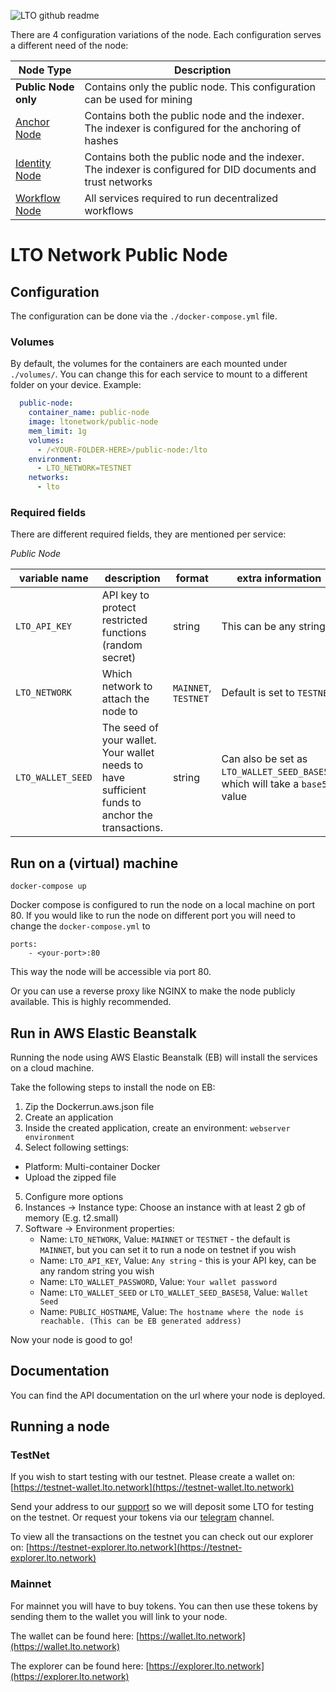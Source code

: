 ![LTO github readme](https://user-images.githubusercontent.com/100821/196711741-96cd4ba5-932a-4e95-b420-42d4d61c21fd.png)

There are 4 configuration variations of the node. Each configuration serves a different need of the node:

Node Type             |Description
----------------------|-----------
**Public Node only**  |Contains only the public node. This configuration can be used for mining 
[Anchor Node]         |Contains both the public node and the indexer. The indexer is configured for the anchoring of hashes
[Identity Node]       |Contains both the public node and the indexer. The indexer is configured for DID documents and trust networks
[Workflow Node]       |All services required to run decentralized workflows

[Anchor Node]: https://github.com/ltonetwork/lto-anchor-node
[Identity Node]: https://github.com/ltonetwork/lto-identity-node
[Workflow Node]: https://github.com/ltonetwork/lto-workflow-node

# LTO Network Public Node

## Configuration

The configuration can be done via the `./docker-compose.yml` file.

### Volumes

By default, the volumes for the containers are each mounted under `./volumes/`. You can change this for each service to mount to a different folder on your device. Example:

```yml
  public-node:
    container_name: public-node
    image: ltonetwork/public-node
    mem_limit: 1g
    volumes:
      - /<YOUR-FOLDER-HERE>/public-node:/lto
    environment:
      - LTO_NETWORK=TESTNET
    networks:
      - lto
```

### Required fields

There are different required fields, they are mentioned per service:

*Public Node*

| variable name          | description                                                                                     | format                 | extra information                                                             |
| ---------------------- | ----------------------------------------------------------------------------------------------- | ---------------------- | ----------------------------------------------------------------------------- |
| `LTO_API_KEY`          | API key to protect restricted functions (random secret)                                         | string                 | This can be any string                                                        |
| `LTO_NETWORK`          | Which network to attach the node to                                                             | `MAINNET`, `TESTNET`   | Default is set to `TESTNET`                                                   |
| `LTO_WALLET_SEED`      | The seed of your wallet. Your wallet needs to have sufficient funds to anchor the transactions. | string                 | Can also be set as `LTO_WALLET_SEED_BASE58`, which will take a `base58` value |

## Run on a (virtual) machine

```
docker-compose up
```
    
Docker compose is configured to run the node on a local machine on port 80. If you would like to run the node on different
port you will need to change the `docker-compose.yml` to

```
ports:
    - <your-port>:80
```

This way the node will be accessible via port 80.

Or you can use a reverse proxy like NGINX to make the node publicly available. This is highly recommended. 

## Run in AWS Elastic Beanstalk

Running the node using AWS Elastic Beanstalk (EB) will install the services on a cloud machine.

Take the following steps to install the node on EB:

1. Zip the Dockerrun.aws.json file
2. Create an application
3. Inside the created application, create an environment: `webserver environment`
4. Select following settings:
  - Platform: Multi-container Docker
  - Upload the zipped file
5. Configure more options
6. Instances -> Instance type: Choose an instance with at least 2 gb of memory (E.g. t2.small)
7. Software -> Environment properties:
    - Name: `LTO_NETWORK`, Value: `MAINNET` or `TESTNET` - the default is `MAINNET`, but you can set it to run a node on testnet if you wish
    - Name: `LTO_API_KEY`, Value: `Any string` - this is your API key, can be any random string you wish
    - Name: `LTO_WALLET_PASSWORD`, Value: `Your wallet password`
    - Name: `LTO_WALLET_SEED` or `LTO_WALLET_SEED_BASE58`, Value: `Wallet Seed`
    - Name: `PUBLIC_HOSTNAME`, Value: `The hostname where the node is reachable. (This can be EB generated address)`

Now your node is good to go!

## Documentation

You can find the API documentation on the url where your node is deployed.

## Running a node

### TestNet
 
If you wish to start testing with our testnet. Please create a wallet on: [https://testnet-wallet.lto.network](https://testnet-wallet.lto.network)
 
Send your address to our [support](mailto:support@ltonetwork.io) so we will deposit some LTO for testing on the testnet. Or request your tokens via our [telegram](https://t.me/joinchat/AJWQTUDKtDlsuGHVFb40eQ) channel.
 
To view all the transactions on the testnet you can check out our explorer on: [https://testnet-explorer.lto.network](https://testnet-explorer.lto.network)
 
### Mainnet
 
For mainnet you will have to buy tokens. You can then use these tokens by sending them to the wallet you will link to your node.
 
The wallet can be found here: [https://wallet.lto.network](https://wallet.lto.network)
 
The explorer can be found here: [https://explorer.lto.network](https://explorer.lto.network)
